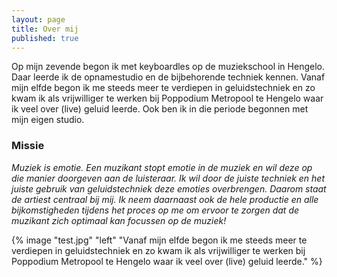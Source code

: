 ```yaml
---
layout: page
title: Over mij
published: true
---
```


Op mijn zevende begon ik met keyboardles op de muziekschool in Hengelo. Daar leerde ik de opnamestudio en de bijbehorende techniek kennen. Vanaf mijn elfde begon ik me steeds meer te verdiepen in geluidstechniek en zo kwam ik als vrijwilliger te werken bij Poppodium Metropool te Hengelo waar ik veel over (live) geluid leerde. Ook ben ik in die periode begonnen met mijn eigen studio. 

### Missie  
_Muziek is emotie. Een muzikant stopt emotie in de muziek en wil deze op die manier doorgeven aan de luisteraar. Ik wil door de juiste techniek en het juiste gebruik van geluidstechniek deze emoties overbrengen. Daarom staat de artiest centraal bij mij. Ik neem daarnaast ook de hele productie en alle bijkomstigheden tijdens het proces op me om ervoor te zorgen dat de muzikant zich optimaal kan focussen op de muziek!_

{% image "test.jpg" "left" "Vanaf mijn elfde begon ik me steeds meer te verdiepen in geluidstechniek en zo kwam ik als vrijwilliger te werken bij Poppodium Metropool te Hengelo waar ik veel over (live) geluid leerde." %}